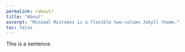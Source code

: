 ```yaml
---
permalink: /about/
title: "About"
excerpt: "Minimal Mistakes is a flexible two-column Jekyll theme."
toc: false
---
```


This is a sentence.
